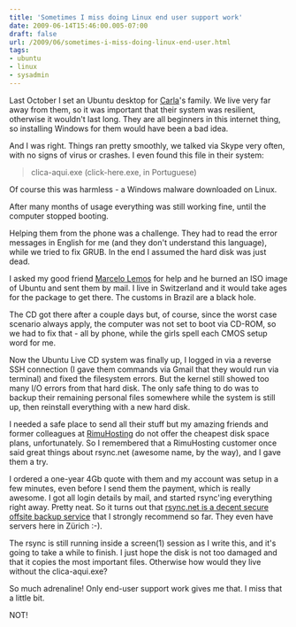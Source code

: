 ```yaml
---
title: 'Sometimes I miss doing Linux end user support work'
date: 2009-06-14T15:46:00.005-07:00
draft: false
url: /2009/06/sometimes-i-miss-doing-linux-end-user.html
tags: 
- ubuntu
- linux
- sysadmin
---
```


Last October I set an Ubuntu desktop for [Carla](http://whodsay.blogspot.com/)'s family. We live very far away from them, so it was important that their system was resilient, otherwise it wouldn't last long. They are all beginners in this internet thing, so installing Windows for them would have been a bad idea.  
  
And I was right. Things ran pretty smoothly, we talked via Skype very often, with no signs of virus or crashes. I even found this file in their system:  

> clica-aqui.exe (click-here.exe, in Portuguese)

  
Of course this was harmless - a Windows malware downloaded on Linux.  
  
After many months of usage everything was still working fine, until the computer stopped booting.  
  
Helping them from the phone was a challenge. They had to read the error messages in English for me (and they don't understand this language), while we tried to fix GRUB. In the end I assumed the hard disk was just dead.  
  
I asked my good friend [Marcelo Lemos](http://marcelolemos.blogspot.com/) for help and he burned an ISO image of Ubuntu and sent them by mail. I live in Switzerland and it would take ages for the package to get there. The customs in Brazil are a black hole.  
  
The CD got there after a couple days but, of course, since the worst case scenario always apply, the computer was not set to boot via CD-ROM, so we had to fix that - all by phone, while the girls spell each CMOS setup word for me.  
  
Now the Ubuntu Live CD system was finally up, I logged in via a reverse SSH connection (I gave them commands via Gmail that they would run via terminal) and fixed the filesystem errors. But the kernel still showed too many I/O errors from that hard disk. The only safe thing to do was to backup their remaining personal files somewhere while the system is still up, then reinstall everything with a new hard disk.  
  
I needed a safe place to send all their stuff but my amazing friends and former colleagues at [RimuHosting](http://rimuhosting.com/) do not offer the cheapest disk space plans, unfortunately. So I remembered that a RimuHosting customer once said great things about rsync.net (awesome name, by the way), and I gave them a try.  
  
I ordered a one-year 4Gb quote with them and my account was setup in a few minutes, even before I send them the payment, which is really awesome. I got all login details by mail, and started rsync'ing everything right away. Pretty neat. So it turns out that [rsync.net is a decent secure offsite backup service](http://rsync.net/) that I strongly recommend so far. They even have servers here in Zürich :-).  
  
The rsync is still running inside a screen(1) session as I write this, and it's going to take a while to finish. I just hope the disk is not too damaged and that it copies the most important files. Otherwise how would they live without the clica-aqui.exe?  
  
So much adrenaline! Only end-user support work gives me that. I miss that a little bit.  
  
  
  
  
  
NOT!